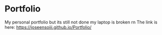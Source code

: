 # Portfolio
My personal portfolio but its still not done my laptop is broken rn
The link is here: https://joseensoiii.github.io/Portfolio/
